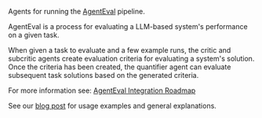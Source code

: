 Agents for running the [AgentEval](https://microsoft.github.io/autogen/blog/2023/11/20/AgentEval/) pipeline.

AgentEval is a process for evaluating a LLM-based system's performance on a given task.

When given a task to evaluate and a few example runs, the critic and subcritic agents create evaluation criteria for evaluating a system's solution. Once the criteria has been created, the quantifier agent can evaluate subsequent task solutions based on the generated criteria.

For more information see: [AgentEval Integration Roadmap](https://github.com/superdapp/superdappstudio/issues/2162)

See our [blog post](https://microsoft.github.io/autogen/blog/2024/06/21/AgentEval) for usage examples and general explanations.
